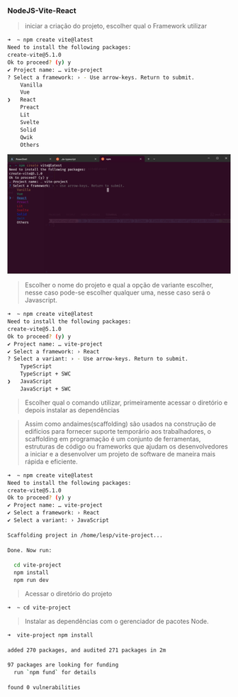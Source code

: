 ### NodeJS-Vite-React

> iniciar a criação do projeto, escolher qual o Framework utilizar

```sh
➜  ~ npm create vite@latest
Need to install the following packages:
create-vite@5.1.0
Ok to proceed? (y) y
✔ Project name: … vite-project
? Select a framework: › - Use arrow-keys. Return to submit.
    Vanilla
    Vue
❯   React
    Preact
    Lit
    Svelte
    Solid
    Qwik
    Others
```

![Alt text](img/image-72.png)

> Escolher o nome do projeto e qual a opção de variante escolher, nesse caso pode-se escolher qualquer uma, nesse caso será o Javascript.

```sh
➜  ~ npm create vite@latest
Need to install the following packages:
create-vite@5.1.0
Ok to proceed? (y) y
✔ Project name: … vite-project
✔ Select a framework: › React
? Select a variant: › - Use arrow-keys. Return to submit.
    TypeScript
    TypeScript + SWC
❯   JavaScript
    JavaScript + SWC
```

> Escolher qual o comando utilizar, primeiramente acessar o diretório e depois instalar as dependências

> Assim como andaimes(scaffolding) são usados na construção de edifícios para fornecer suporte temporário aos trabalhadores, o scaffolding em programação é um conjunto de ferramentas, estruturas de código ou frameworks que ajudam os desenvolvedores a iniciar e a desenvolver um projeto de software de maneira mais rápida e eficiente.

```sh
➜  ~ npm create vite@latest
Need to install the following packages:
create-vite@5.1.0
Ok to proceed? (y) y
✔ Project name: … vite-project
✔ Select a framework: › React
✔ Select a variant: › JavaScript

Scaffolding project in /home/lesp/vite-project...

Done. Now run:

  cd vite-project
  npm install
  npm run dev
```

> Acessar o diretório do projeto

```sh
➜  ~ cd vite-project
```

> Instalar as dependências com o gerenciador de pacotes Node.

```sh
➜  vite-project npm install

added 270 packages, and audited 271 packages in 2m

97 packages are looking for funding
  run `npm fund` for details

found 0 vulnerabilities
```
